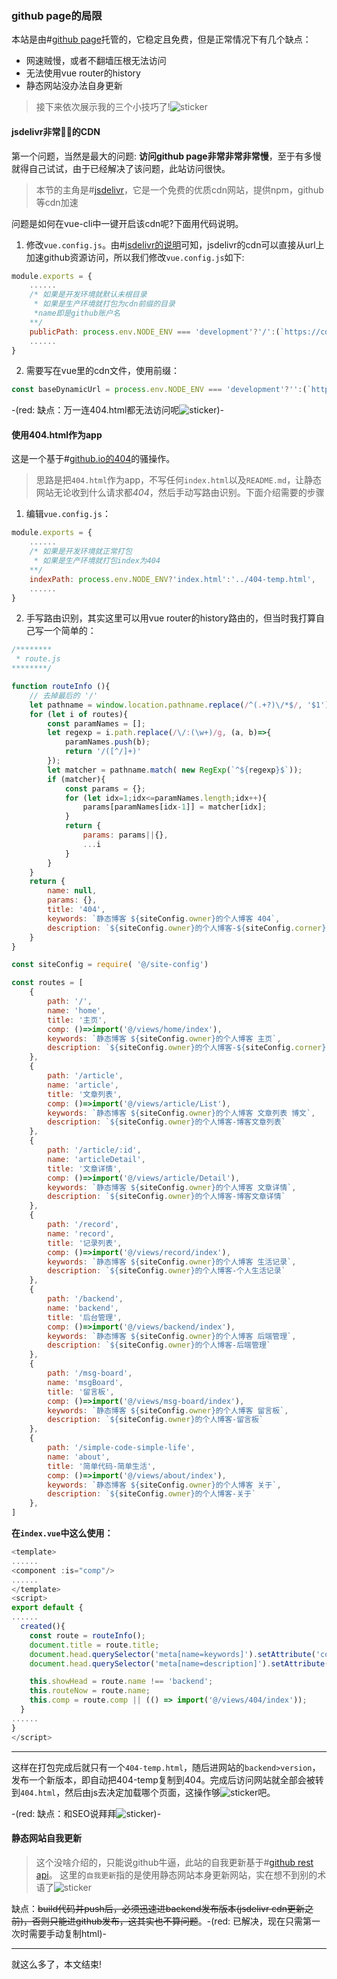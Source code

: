 ### github page的局限
本站是由#[github page](https://github.io)托管的，它稳定且免费，但是正常情况下有几个缺点：

* 网速贼慢，或者不翻墙压根无法访问
* 无法使用vue router的history
* 静态网站没办法自身更新

> 接下来依次展示我的三个小技巧了!![sticker](yellow-face/59)

#### jsdelivr非常🐂🍺的CDN
第一个问题，当然是最大的问题: **访问github page非常非常非常慢**，至于有多慢就得自己试试，由于已经解决了该问题，此站访问很快。

> 本节的主角是#[jsdelivr](https://www.jsdelivr.com/)，它是一个免费的优质cdn网站，提供npm，github等cdn加速

问题是如何在vue-cli中一键开启该cdn呢?下面用代码说明。

1. 修改`vue.config.js`。由#[jsdelivr的说明](https://www.jsdelivr.com/?docs=gh)可知，jsdelivr的cdn可以直接从url上加速github资源访问，所以我们修改`vue.config.js`如下:
```javascript
module.exports = {
    ......
    /* 如果是开发环境就默认未根目录
     * 如果是生产环境就打包为cdn前缀的目录
     *name即是github账户名
    **/
    publicPath: process.env.NODE_ENV === 'development'?'/':(`https://cdn.jsdelivr.net/gh/${name}/${name}.github.io@latest/dist`),
    ......
}
```
2. 需要写在vue里的cdn文件，使用前缀：
```javascript
const baseDynamicUrl = process.env.NODE_ENV === 'development'?'':(`https://cdn.jsdelivr.net/gh/${name}/${name}.github.io@latest/${your directory}`)
```
-(red: 缺点：万一连404.html都无法访问呢![sticker](aru/45))-

#### 使用404.html作为app
这是一个基于#[github.io的404](https://docs.github.com/en/free-pro-team@latest/github/working-with-github-pages/creating-a-custom-404-page-for-your-github-pages-site)的骚操作。

> 思路是把`404.html`作为app，不写任何`index.html`以及`README.md`，让静态网站无论收到什么请求都*404*，然后手动写路由识别。下面介绍需要的步骤

1. 编辑`vue.config.js`：
```js
module.exports = {
    ......
    /* 如果是开发环境就正常打包
     * 如果是生产环境就打包index为404
    **/
    indexPath: process.env.NODE_ENV?'index.html':'../404-temp.html',
    ......
}
```

2. 手写路由识别，其实这里可以用vue router的history路由的，但当时我打算自己写一个简单的：
```js
/********
 * route.js
********/

function routeInfo (){
    // 去掉最后的 '/'
    let pathname = window.location.pathname.replace(/^(.+?)\/*$/, '$1');
    for (let i of routes){
        const paramNames = [];
        let regexp = i.path.replace(/\/:(\w+)/g, (a, b)=>{
            paramNames.push(b);
            return '/([^/]+)'
        });
        let matcher = pathname.match( new RegExp(`^${regexp}$`));
        if (matcher){
            const params = {};
            for (let idx=1;idx<=paramNames.length;idx++){
                params[paramNames[idx-1]] = matcher[idx];
            }
            return {
                params: params||{},
                ...i
            }
        }
    }
    return {
        name: null,
        params: {},
        title: '404',
        keywords: `静态博客 ${siteConfig.owner}的个人博客 404`,
        description: `${siteConfig.owner}的个人博客-${siteConfig.corner}`
    }
}

const siteConfig = require( '@/site-config')

const routes = [
    {
        path: '/',
        name: 'home',
        title: '主页',
        comp: ()=>import('@/views/home/index'),
        keywords: `静态博客 ${siteConfig.owner}的个人博客 主页`,
        description: `${siteConfig.owner}的个人博客-${siteConfig.corner}`
    },
    {
        path: '/article',
        name: 'article',
        title: '文章列表',
        comp: ()=>import('@/views/article/List'),
        keywords: `静态博客 ${siteConfig.owner}的个人博客 文章列表 博文`,
        description: `${siteConfig.owner}的个人博客-博客文章列表`
    },
    {
        path: '/article/:id',
        name: 'articleDetail',
        title: '文章详情',
        comp: ()=>import('@/views/article/Detail'),
        keywords: `静态博客 ${siteConfig.owner}的个人博客 文章详情`,
        description: `${siteConfig.owner}的个人博客-博客文章详情`
    },
    {
        path: '/record',
        name: 'record',
        title: '记录列表',
        comp: ()=>import('@/views/record/index'),
        keywords: `静态博客 ${siteConfig.owner}的个人博客 生活记录`,
        description: `${siteConfig.owner}的个人博客-个人生活记录`
    },
    {
        path: '/backend',
        name: 'backend',
        title: '后台管理',
        comp: ()=>import('@/views/backend/index'),
        keywords: `静态博客 ${siteConfig.owner}的个人博客 后端管理`,
        description: `${siteConfig.owner}的个人博客-后端管理`
    },
    {
        path: '/msg-board',
        name: 'msgBoard',
        title: '留言板',
        comp: ()=>import('@/views/msg-board/index'),
        keywords: `静态博客 ${siteConfig.owner}的个人博客 留言板`,
        description: `${siteConfig.owner}的个人博客-留言板`
    },
    {
        path: '/simple-code-simple-life',
        name: 'about',
        title: '简单代码-简单生活',
        comp: ()=>import('@/views/about/index'),
        keywords: `静态博客 ${siteConfig.owner}的个人博客 关于`,
        description: `${siteConfig.owner}的个人博客-关于`
    },
]

```
**在`index.vue`中这么使用：**
```js
<template>
......
<component :is="comp"/>
......
</template>
<script>
export default {
......
  created(){
    const route = routeInfo();
    document.title = route.title;
    document.head.querySelector('meta[name=keywords]').setAttribute('content', route.keywords);
    document.head.querySelector('meta[name=description]').setAttribute('description', route.keywords);

    this.showHead = route.name !== 'backend';
    this.routeNow = route.name;
    this.comp = route.comp || (() => import('@/views/404/index'));
  }
......
}
</script>
```
---
这样在打包完成后就只有一个`404-temp.html`，随后进网站的`backend>version`，发布一个新版本，即自动把404-temp复制到404。完成后访问网站就全部会被转到`404.html`，然后由js去决定加载哪个页面，这操作够![sticker](aru/79)吧。

-(red: 缺点：和SEO说拜拜![sticker](yellow-face/48))-
#### 静态网站自我更新

> 这个没啥介绍的，只能说github牛逼，此站的自我更新基于#[github rest api](https://developer.github.com/)。
> 这里的`自我更新`指的是使用静态网站本身更新网站，实在想不到别的术语了![sticker](yellow-face/45)

缺点：~~build代码并push后，必须迅速进backend发布版本(jsdelivr cdn更新之前)，否则只能进github发布，这其实也不算问题~~。-(red: 已解决，现在只需第一次时需要手动复制html)-

---

就这么多了，本文结束!